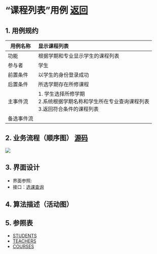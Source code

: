 # “课程列表”用例 [返回](../../README.md)
## 1. 用例规约
|用例名称|显示课程列表|
|-------|:-------------|
|功能|根据学期和专业显示学生的课程列表|
|参与者|学生|
|前置条件| 以学生的身份登录成功|
|后置条件|所选学期存在所修课程|
|主事件流| 1. 学生选择所修学期<br/>2.系统根据学期名称和学生所在专业查询课程列表<br/>3.返回符合条件的课程列表 |
|备选事件流| |

## 2. 业务流程（顺序图） [源码](../选课查询.puml)
![](../img/课程列表1.png) 

## 3. 界面设计
- 界面参照: 
- 接口：[选课查询](../jiekou/选课查询.md)

## 4. 算法描述（活动图）



## 5. 参照表
- [STUDENTS](../../数据库设计.md/#STUDENTS)
- [TEACHERS](../../数据库设计.md/#TEACHERS)
- [COURSES](../../数据库设计.md/#COURSES)

